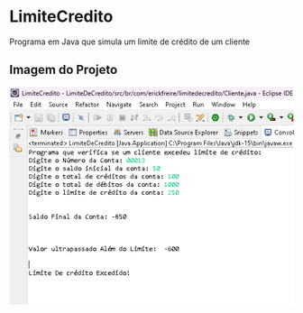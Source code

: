 # LimiteCredito
 Programa em Java que simula um limite de crédito de um cliente

 ## Imagem do Projeto
 ![Limite de Crédito](limitedecredito.png)
